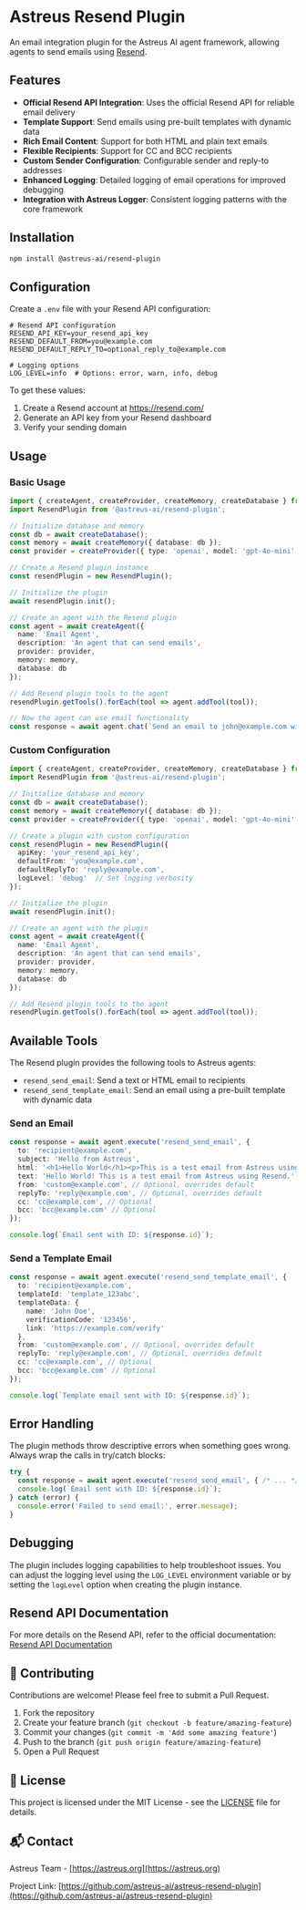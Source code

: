 # Astreus Resend Plugin

An email integration plugin for the Astreus AI agent framework, allowing agents to send emails using [Resend](https://resend.com).

## Features

- **Official Resend API Integration**: Uses the official Resend API for reliable email delivery
- **Template Support**: Send emails using pre-built templates with dynamic data
- **Rich Email Content**: Support for both HTML and plain text emails
- **Flexible Recipients**: Support for CC and BCC recipients
- **Custom Sender Configuration**: Configurable sender and reply-to addresses
- **Enhanced Logging**: Detailed logging of email operations for improved debugging
- **Integration with Astreus Logger**: Consistent logging patterns with the core framework

## Installation

```bash
npm install @astreus-ai/resend-plugin
```

## Configuration

Create a `.env` file with your Resend API configuration:

```env
# Resend API configuration
RESEND_API_KEY=your_resend_api_key
RESEND_DEFAULT_FROM=you@example.com
RESEND_DEFAULT_REPLY_TO=optional_reply_to@example.com

# Logging options
LOG_LEVEL=info  # Options: error, warn, info, debug
```

To get these values:
1. Create a Resend account at https://resend.com/
2. Generate an API key from your Resend dashboard
3. Verify your sending domain

## Usage

### Basic Usage

```typescript
import { createAgent, createProvider, createMemory, createDatabase } from '@astreus-ai/astreus';
import ResendPlugin from '@astreus-ai/resend-plugin';

// Initialize database and memory
const db = await createDatabase();
const memory = await createMemory({ database: db });
const provider = createProvider({ type: 'openai', model: 'gpt-4o-mini' });

// Create a Resend plugin instance
const resendPlugin = new ResendPlugin();

// Initialize the plugin
await resendPlugin.init();

// Create an agent with the Resend plugin
const agent = await createAgent({
  name: 'Email Agent',
  description: 'An agent that can send emails',
  provider: provider,
  memory: memory,
  database: db
});

// Add Resend plugin tools to the agent
resendPlugin.getTools().forEach(tool => agent.addTool(tool));

// Now the agent can use email functionality
const response = await agent.chat(`Send an email to john@example.com with subject "Welcome" and message "Hello, welcome to our service!"`);
```

### Custom Configuration

```typescript
import { createAgent, createProvider, createMemory, createDatabase } from '@astreus-ai/astreus';
import ResendPlugin from '@astreus-ai/resend-plugin';

// Initialize database and memory
const db = await createDatabase();
const memory = await createMemory({ database: db });
const provider = createProvider({ type: 'openai', model: 'gpt-4o-mini' });

// Create a plugin with custom configuration
const resendPlugin = new ResendPlugin({
  apiKey: 'your_resend_api_key',
  defaultFrom: 'you@example.com',
  defaultReplyTo: 'reply@example.com',
  logLevel: 'debug'  // Set logging verbosity
});

// Initialize the plugin
await resendPlugin.init();

// Create an agent with the plugin
const agent = await createAgent({
  name: 'Email Agent',
  description: 'An agent that can send emails',
  provider: provider,
  memory: memory,
  database: db
});

// Add Resend plugin tools to the agent
resendPlugin.getTools().forEach(tool => agent.addTool(tool));
```

## Available Tools

The Resend plugin provides the following tools to Astreus agents:

- `resend_send_email`: Send a text or HTML email to recipients
- `resend_send_template_email`: Send an email using a pre-built template with dynamic data

### Send an Email

```typescript
const response = await agent.execute('resend_send_email', {
  to: 'recipient@example.com',
  subject: 'Hello from Astreus',
  html: '<h1>Hello World</h1><p>This is a test email from Astreus using Resend.</p>',
  text: 'Hello World! This is a test email from Astreus using Resend.',
  from: 'custom@example.com', // Optional, overrides default
  replyTo: 'reply@example.com', // Optional, overrides default
  cc: 'cc@example.com', // Optional
  bcc: 'bcc@example.com' // Optional
});

console.log(`Email sent with ID: ${response.id}`);
```

### Send a Template Email

```typescript
const response = await agent.execute('resend_send_template_email', {
  to: 'recipient@example.com',
  templateId: 'template_123abc',
  templateData: {
    name: 'John Doe',
    verificationCode: '123456',
    link: 'https://example.com/verify'
  },
  from: 'custom@example.com', // Optional, overrides default
  replyTo: 'reply@example.com', // Optional, overrides default
  cc: 'cc@example.com', // Optional
  bcc: 'bcc@example.com' // Optional
});

console.log(`Template email sent with ID: ${response.id}`);
```

## Error Handling

The plugin methods throw descriptive errors when something goes wrong. Always wrap the calls in try/catch blocks:

```typescript
try {
  const response = await agent.execute('resend_send_email', { /* ... */ });
  console.log(`Email sent with ID: ${response.id}`);
} catch (error) {
  console.error('Failed to send email:', error.message);
}
```

## Debugging

The plugin includes logging capabilities to help troubleshoot issues. You can adjust the logging level using the `LOG_LEVEL` environment variable or by setting the `logLevel` option when creating the plugin instance.

## Resend API Documentation

For more details on the Resend API, refer to the official documentation:
[Resend API Documentation](https://resend.com/docs)

## 🤝 Contributing

Contributions are welcome! Please feel free to submit a Pull Request.

1. Fork the repository
2. Create your feature branch (`git checkout -b feature/amazing-feature`)
3. Commit your changes (`git commit -m 'Add some amazing feature'`)
4. Push to the branch (`git push origin feature/amazing-feature`)
5. Open a Pull Request

## 📄 License

This project is licensed under the MIT License - see the [LICENSE](LICENSE) file for details.

## 📬 Contact

Astreus Team - [https://astreus.org](https://astreus.org)

Project Link: [https://github.com/astreus-ai/astreus-resend-plugin](https://github.com/astreus-ai/astreus-resend-plugin) 